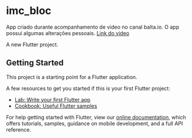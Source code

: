 # imc_bloc

App criado durante acompanhamento de video no canal balta.io. 
O app possui algumas alterações pessoais.
 [Link do video](https://www.youtube.com/watch?v=sLWGPVC_CVo&list=UUgnACLvM9O5lfm9ZBh_d3cg&index=54)

A new Flutter project.

## Getting Started

This project is a starting point for a Flutter application.

A few resources to get you started if this is your first Flutter project:

- [Lab: Write your first Flutter app](https://flutter.dev/docs/get-started/codelab)
- [Cookbook: Useful Flutter samples](https://flutter.dev/docs/cookbook)

For help getting started with Flutter, view our
[online documentation](https://flutter.dev/docs), which offers tutorials,
samples, guidance on mobile development, and a full API reference.
